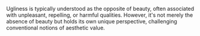 Ugliness is typically understood as the opposite of beauty, often associated with unpleasant, repelling, or harmful qualities. However, it's not merely the absence of beauty but holds its own unique perspective, challenging conventional notions of aesthetic value.